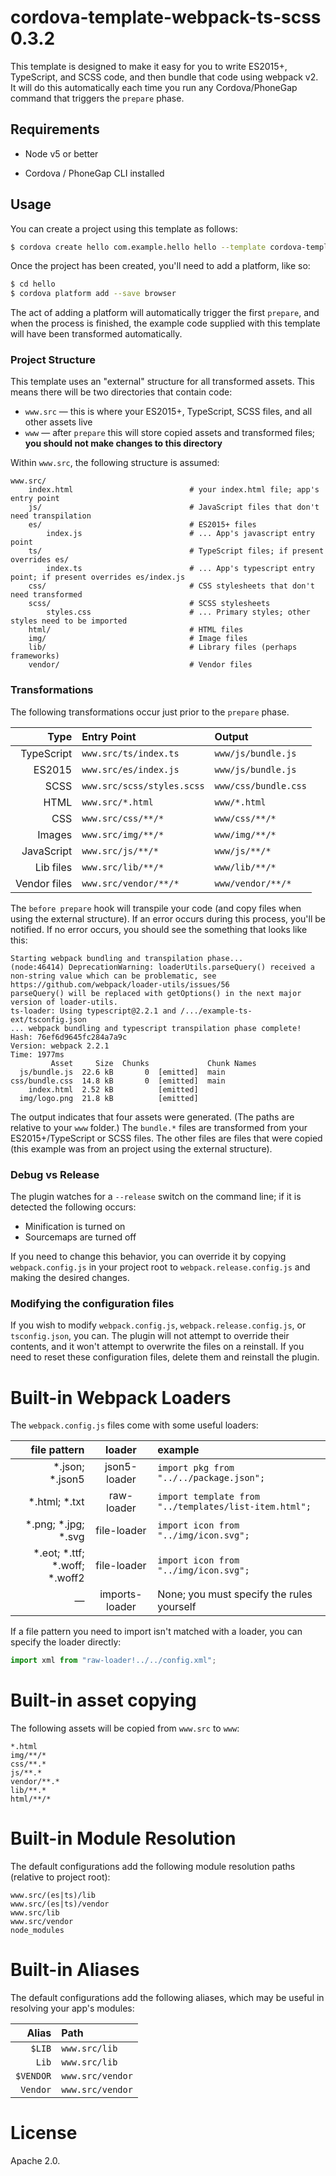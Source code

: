 # cordova-template-webpack-ts-scss 0.3.2

This template is designed to make it easy for you to write ES2015+, TypeScript, and SCSS code, and then bundle that code using webpack v2. It will do this automatically each time you run any Cordova/PhoneGap command that triggers the `prepare` phase.

## Requirements

* Node v5 or better

* Cordova / PhoneGap CLI installed

## Usage

You can create a project using this template as follows:

```bash
$ cordova create hello com.example.hello hello --template cordova-template-webpack-ts-scss
```

Once the project has been created, you'll need to add a platform, like so:

```bash
$ cd hello
$ cordova platform add --save browser
```

The act of adding a platform will automatically trigger the first `prepare`, and when the process is finished, the example code supplied with this template will have been transformed automatically.

### Project Structure

This template uses an "external" structure for all transformed assets. This means there will be two directories that contain code:

* `www.src` &mdash; this is where your ES2015+, TypeScript, SCSS files, and all other assets live
* `www` &mdash; after `prepare` this will store copied assets and transformed files; **you should not make changes to this directory**

Within `www.src`, the following structure is assumed:

```text
www.src/
    index.html                          # your index.html file; app's entry point
    js/                                 # JavaScript files that don't need transpilation
    es/                                 # ES2015+ files
        index.js                        # ... App's javascript entry point
    ts/                                 # TypeScript files; if present overrides es/
        index.ts                        # ... App's typescript entry point; if present overrides es/index.js
    css/                                # CSS stylesheets that don't need transformed
    scss/                               # SCSS stylesheets
        styles.css                      # ... Primary styles; other styles need to be imported
    html/                               # HTML files
    img/                                # Image files
    lib/                                # Library files (perhaps frameworks)
    vendor/                             # Vendor files

```

### Transformations

The following transformations occur just prior to the `prepare` phase.

Type        |      Entry Point           | Output
-----------:|:---------------------------|:------------------
TypeScript  | `www.src/ts/index.ts`      | `www/js/bundle.js`
ES2015      | `www.src/es/index.js`      | `www/js/bundle.js`
SCSS        | `www.src/scss/styles.scss` | `www/css/bundle.css`
HTML        | `www.src/*.html`           | `www/*.html`
CSS         | `www.src/css/**/*`         | `www/css/**/*`
Images      | `www.src/img/**/*`         | `www/img/**/*`
JavaScript  | `www.src/js/**/*`          | `www/js/**/*`
Lib files   | `www.src/lib/**/*`         | `www/lib/**/*`
Vendor files| `www.src/vendor/**/*`      | `www/vendor/**/*`

The `before prepare` hook will transpile your code (and copy files when using the external structure). If an error occurs during this process, you'll be notified. If no error occurs, you should see the something that looks like this:

```text
Starting webpack bundling and transpilation phase...
(node:46414) DeprecationWarning: loaderUtils.parseQuery() received a non-string value which can be problematic, see https://github.com/webpack/loader-utils/issues/56
parseQuery() will be replaced with getOptions() in the next major version of loader-utils.
ts-loader: Using typescript@2.2.1 and /.../example-ts-ext/tsconfig.json
... webpack bundling and typescript transpilation phase complete!
Hash: 76ef6d9645fc284a7a9c
Version: webpack 2.2.1
Time: 1977ms
         Asset     Size  Chunks             Chunk Names
  js/bundle.js  22.6 kB       0  [emitted]  main
css/bundle.css  14.8 kB       0  [emitted]  main
    index.html  2.52 kB          [emitted]
  img/logo.png  21.8 kB          [emitted]
```

The output indicates that four assets were generated. (The paths are relative to your `www` folder.) The `bundle.*` files are transformed from your ES2015+/TypeScript or SCSS files. The other files are files that were copied (this example was from an project using the external structure).

### Debug vs Release

The plugin watches for a `--release` switch on the command line; if it is detected the following occurs:

* Minification is turned on
* Sourcemaps are turned off

If you need to change this behavior, you can override it by copying `webpack.config.js` in your project root to `webpack.release.config.js` and making the desired changes.

### Modifying the configuration files

If you wish to modify `webpack.config.js`, `webpack.release.config.js`, or `tsconfig.json`, you can. The plugin will not attempt to override their contents, and it won't attempt to overwrite the files on a reinstall. If you need to reset these configuration files, delete them and reinstall the plugin.

# Built-in Webpack Loaders

The `webpack.config.js` files come with some useful loaders:

file pattern        | loader       | example
-------------------:|:------------:|:-----------------------------
*.json; *.json5     | json5-loader | `import pkg from "../../package.json";`
*.html; *.txt       | raw-loader   | `import template from "../templates/list-item.html";`
*.png; *.jpg; *.svg | file-loader  | `import icon from "../img/icon.svg";`
*.eot; *.ttf; *.woff; *.woff2 | file-loader  | `import icon from "../img/icon.svg";`
&mdash;                       | imports-loader |  None; you must specify the rules yourself

If a file pattern you need to import isn't matched with a loader, you can specify the loader directly:

```javascript
import xml from "raw-loader!../../config.xml";
```

# Built-in asset copying

The following assets will be copied from `www.src` to `www`:

```
*.html
img/**/*
css/**.*
js/**.*
vendor/**.*
lib/**.*
html/**/*
```

# Built-in Module Resolution

The default configurations add the following module resolution paths (relative to project root):

```
www.src/(es|ts)/lib
www.src/(es|ts)/vendor
www.src/lib
www.src/vendor
node_modules
```

# Built-in Aliases

The default configurations add the following aliases, which may be useful in resolving your app's modules:

Alias            | Path
----------------:|:--------------------------------------
`$LIB`           | `www.src/lib`
`Lib`            | `www.src/lib`
`$VENDOR`        | `www.src/vendor`
`Vendor`         | `www.src/vendor`

# License

Apache 2.0.
